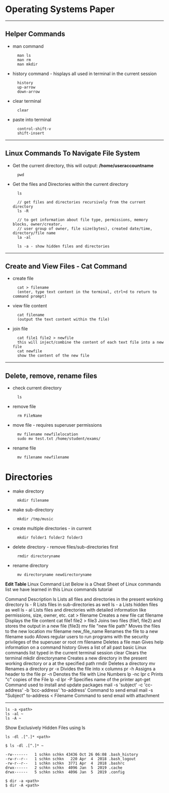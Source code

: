 # Operating Systems Paper
  
***

## Helper Commands

* man command
		
		man ls
		man rm
		man mkdir

* history command - hisplays all used in terminal in the current session

		history
		up-arrow
		down-arrow

* clear terminal
		
		clear

* paste into terminal

		control-shift-v
		shift-insert

---

## Linux Commands To Navigate File System

* Get the current directory, this will output: **/home/useraccountname**
		
		pwd

* Get the files and Directories within the current directory
		
		ls

		// get files and directories recursively from the current directory
		ls -R

		// to get information about file type, permissions, memory blocks, owner/creator, 
		// user group of owner, file size(bytes), created date/time, directory/file name
		la -al

		ls -a - show hidden files and directories
---
## Create and View Files - Cat Command
* create file
		
		cat > filename 
		(enter, type text content in the terminal, ctrl+d to return to command prompt)
* view file content
		
		cat filename
		(output the text content within the file)
* join file

		cat file1 file2 > newfile
		this will inject/combine the content of each text file into a new file
		cat newfile
		show the content of the new file
---

## Delete, remove, rename  files 
 		
* check current directory
		
		ls

* remove file

		rm FileName
* move file - requires superuser permissions

		mv filename newfilelocation
		sudo mv test.txt /home/student/exams/

* rename file

		mv filename newfilename
	
# Directories

* make directory

		mkdir filename

* make sub-directory

		mkdir /tmp/music
* create multiple directories - in current
		
		mkdir folder1 folder2 folder3
* delete directory - remove files/sub-directories first

		rmdir directoryname
* rename directory

		mv directoryname newdirectoryname

**Edit Table**
Linux Command List
Below is a Cheat Sheet of Linux commands list we have learned in this Linux commands tutorial

Command	Description
ls	Lists all files and directories in the present working directory
ls - R	Lists files in sub-directories as well
ls - a	Lists hidden files as well
ls - al	Lists files and directories with detailed information like permissions, size, owner, etc.
cat > filename	Creates a new file
cat filename	Displays the file content
cat file1 file2 > file3	Joins two files (file1, file2) and stores the output in a new file (file3)
mv  file "new file path"	Moves the files to the new location
mv filename new_file_name	Renames the file to a new filename
sudo	Allows regular users to run programs with the security privileges of the superuser or root
rm filename	Deletes a file
man	Gives help information on a command
history	Gives a list of all past basic Linux commands list typed in the current terminal session
clear	Clears the terminal
mkdir directoryname	Creates a new directory in the present working directory or a at the specified path
rmdir	Deletes a directory
mv	Renames a directory
pr -x	Divides the file into x columns
pr -h	Assigns a header to the file
pr -n	Denotes the file with Line Numbers
lp -nc
lpr c	Prints "c" copies of the File
lp -d lpr -P	Specifies name of the printer
apt-get	Command used to install and update packages
mail -s 'subject' -c 'cc-address' -b 'bcc-address' 'to-address'	Command to send email
mail -s "Subject" to-address < Filename	Command to send email with attachment

---

```
ls -a <path>
ls -al ~
ls -A ~
```

Show Exclusively Hidden Files using ls
```
ls -dl .[^.]* <path>
```
```
$ ls -dl .[^.]* ~

-rw-------   1 schkn schkn 43436 Oct 26 06:08 .bash_history
-rw-r--r--   1 schkn schkn   220 Apr  4  2018 .bash_logout
-rw-r--r--   1 schkn schkn  3771 Apr  4  2018 .bashrc
drwx------   2 schkn schkn  4096 Jan  5  2019 .cache
drwx------   5 schkn schkn  4096 Jan  5  2019 .config
```

```
$ dir -a <path>
$ dir -A <path>
```
